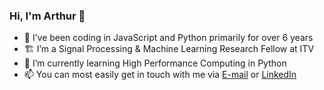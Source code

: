 ### Hi, I'm Arthur 👋

- 🔭 I’ve been coding in JavaScript and Python primarily for over 6 years
- 🏗️ I’m a Signal Processing & Machine Learning Research Fellow at ITV
- 🌱 I’m currently learning High Performance Computing in Python
- 📫 You can most easily get in touch with me via [E-mail](mailto:arthurgs2007@gmail.com) or [LinkedIn](https://www.linkedin.com/in/gonsalesarthur/)
